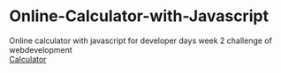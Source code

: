 # Online-Calculator-with-Javascript
Online calculator with javascript for developer days week 2 challenge of webdevelopment
<br>
<a href="https://virendra-khorwal.github.io/Online-Calculator-with-Javascript/" target="_blank">Calculator</a>
